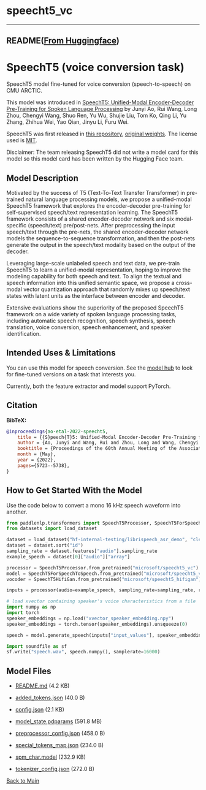 
# speecht5_vc
---


## README([From Huggingface](https://huggingface.co/microsoft/speecht5_vc))



# SpeechT5 (voice conversion task)

SpeechT5 model fine-tuned for voice conversion (speech-to-speech) on CMU ARCTIC.

This model was introduced in [SpeechT5: Unified-Modal Encoder-Decoder Pre-Training for Spoken Language Processing](https://arxiv.org/abs/2110.07205) by Junyi Ao, Rui Wang, Long Zhou, Chengyi Wang, Shuo Ren, Yu Wu, Shujie Liu, Tom Ko, Qing Li, Yu Zhang, Zhihua Wei, Yao Qian, Jinyu Li, Furu Wei.

SpeechT5 was first released in [this repository](https://github.com/microsoft/SpeechT5/), [original weights](https://huggingface.co/mechanicalsea/speecht5-vc). The license used is [MIT](https://github.com/microsoft/SpeechT5/blob/main/LICENSE).

Disclaimer: The team releasing SpeechT5 did not write a model card for this model so this model card has been written by the Hugging Face team.

## Model Description

Motivated by the success of T5 (Text-To-Text Transfer Transformer) in pre-trained natural language processing models, we propose a unified-modal SpeechT5 framework that explores the encoder-decoder pre-training for self-supervised speech/text representation learning. The SpeechT5 framework consists of a shared encoder-decoder network and six modal-specific (speech/text) pre/post-nets. After preprocessing the input speech/text through the pre-nets, the shared encoder-decoder network models the sequence-to-sequence transformation, and then the post-nets generate the output in the speech/text modality based on the output of the decoder.

Leveraging large-scale unlabeled speech and text data, we pre-train SpeechT5 to learn a unified-modal representation, hoping to improve the modeling capability for both speech and text. To align the textual and speech information into this unified semantic space, we propose a cross-modal vector quantization approach that randomly mixes up speech/text states with latent units as the interface between encoder and decoder.

Extensive evaluations show the superiority of the proposed SpeechT5 framework on a wide variety of spoken language processing tasks, including automatic speech recognition, speech synthesis, speech translation, voice conversion, speech enhancement, and speaker identification.

## Intended Uses & Limitations

You can use this model for speech conversion. See the [model hub](https://huggingface.co/models?search=speecht5) to look for fine-tuned versions on a task that interests you.

Currently, both the feature extractor and model support PyTorch.

## Citation

**BibTeX:**

```bibtex
@inproceedings{ao-etal-2022-speecht5,
    title = {{S}peech{T}5: Unified-Modal Encoder-Decoder Pre-Training for Spoken Language Processing},
    author = {Ao, Junyi and Wang, Rui and Zhou, Long and Wang, Chengyi and Ren, Shuo and Wu, Yu and Liu, Shujie and Ko, Tom and Li, Qing and Zhang, Yu and Wei, Zhihua and Qian, Yao and Li, Jinyu and Wei, Furu},
    booktitle = {Proceedings of the 60th Annual Meeting of the Association for Computational Linguistics (Volume 1: Long Papers)},
    month = {May},
    year = {2022},
    pages={5723--5738},
}
```

## How to Get Started With the Model

Use the code below to convert a mono 16 kHz speech waveform into another.

```python
from paddlenlp.transformers import SpeechT5Processor, SpeechT5ForSpeechToSpeech, SpeechT5HifiGan
from datasets import load_dataset

dataset = load_dataset("hf-internal-testing/librispeech_asr_demo", "clean", split="validation")
dataset = dataset.sort("id")
sampling_rate = dataset.features["audio"].sampling_rate
example_speech = dataset[0]["audio"]["array"]

processor = SpeechT5Processor.from_pretrained("microsoft/speecht5_vc")
model = SpeechT5ForSpeechToSpeech.from_pretrained("microsoft/speecht5_vc")
vocoder = SpeechT5HifiGan.from_pretrained("microsoft/speecht5_hifigan")

inputs = processor(audio=example_speech, sampling_rate=sampling_rate, return_tensors="pd")

# load xvector containing speaker's voice characteristics from a file
import numpy as np
import torch
speaker_embeddings = np.load("xvector_speaker_embedding.npy")
speaker_embeddings = torch.tensor(speaker_embeddings).unsqueeze(0)

speech = model.generate_speech(inputs["input_values"], speaker_embeddings, vocoder=vocoder)

import soundfile as sf
sf.write("speech.wav", speech.numpy(), samplerate=16000)
```




## Model Files

- [README.md](https://paddlenlp.bj.bcebos.com/models/community/microsoft/speecht5_vc/README.md) (4.2 KB)

- [added_tokens.json](https://paddlenlp.bj.bcebos.com/models/community/microsoft/speecht5_vc/added_tokens.json) (40.0 B)

- [config.json](https://paddlenlp.bj.bcebos.com/models/community/microsoft/speecht5_vc/config.json) (2.1 KB)

- [model_state.pdparams](https://paddlenlp.bj.bcebos.com/models/community/microsoft/speecht5_vc/model_state.pdparams) (591.8 MB)

- [preprocessor_config.json](https://paddlenlp.bj.bcebos.com/models/community/microsoft/speecht5_vc/preprocessor_config.json) (458.0 B)

- [special_tokens_map.json](https://paddlenlp.bj.bcebos.com/models/community/microsoft/speecht5_vc/special_tokens_map.json) (234.0 B)

- [spm_char.model](https://paddlenlp.bj.bcebos.com/models/community/microsoft/speecht5_vc/spm_char.model) (232.9 KB)

- [tokenizer_config.json](https://paddlenlp.bj.bcebos.com/models/community/microsoft/speecht5_vc/tokenizer_config.json) (272.0 B)


[Back to Main](../../)